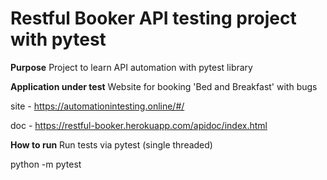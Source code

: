 # **Restful Booker API testing project with pytest**

**Purpose**
Project to learn API automation with pytest library 

**Application under test**
Website for booking 'Bed and Breakfast' with bugs

site - https://automationintesting.online/#/

doc - https://restful-booker.herokuapp.com/apidoc/index.html

**How to run**
Run tests via pytest (single threaded)

python -m pytest